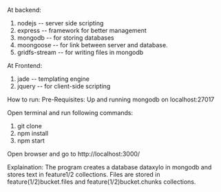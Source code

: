 At backend:
1. nodejs -- server side scripting
2. express -- framework for better management
3. mongodb -- for storing databases
4. moongoose -- for link between server and database.
5. gridfs-stream -- for writing files in mongodb

At Frontend:
1. jade -- templating engine
2. jquery -- for client-side scripting

How to run:
Pre-Requisites:
Up and running mongodb on localhost:27017

Open terminal and run following commands:
1. git clone
2. npm install
3. npm start

Open browser and go to http://localhost:3000/

Explaination:
The program creates a database dataxylo in mongodb and stores text in feature1/2 collections.
Files are stored in feature(1/2)bucket.files and feature(1/2)bucket.chunks collections.